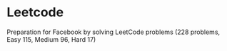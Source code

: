 # Leetcode
Preparation for Facebook by solving LeetCode problems (228 problems,  Easy 115, Medium 96, Hard 17)
